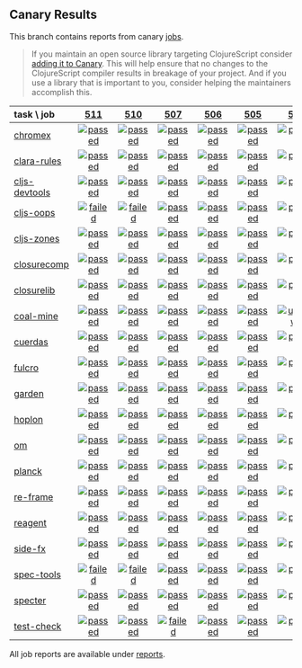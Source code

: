 ## Canary Results

This branch contains reports from canary [jobs](https://github.com/cljs-oss/canary/tree/jobs).

> If you maintain an open source library targeting ClojureScript consider [adding it to Canary](https://github.com/cljs-oss/canary/tree/master#how-to-participate). This will help ensure that no changes to the ClojureScript compiler results in breakage of your project. And if you use a library that is important to you, consider helping the maintainers accomplish this.

[//]: # (begin_overview_table)

| task \ job | <a href="reports/2018/08/06/job-000511-1.10.392-f13c08c" title="job #511 finished on 2018-08-06">511</a> | <a href="reports/2018/08/05/job-000510-1.10.392-f13c08c" title="job #510 finished on 2018-08-05">510</a> | <a href="reports/2018/08/03/job-000507-1.10.373-3123aa3" title="job #507 finished on 2018-08-03">507</a> | <a href="reports/2018/08/02/job-000506-1.10.373-3123aa3" title="job #506 finished on 2018-08-02">506</a> | <a href="reports/2018/08/01/job-000505-1.10.373-3123aa3" title="job #505 finished on 2018-08-01">505</a> | <a href="reports/2018/07/31/job-000504-1.10.374-d2c31a2" title="job #504 finished on 2018-07-31">504</a> | <a href="reports/2018/07/31/job-000502-1.10.374-2b61aa4" title="job #502 finished on 2018-07-31">502</a> | <a href="reports/2018/07/31/job-000501-1.10.373-3123aa3" title="job #501 finished on 2018-07-31">501</a> | <a href="reports/2018/07/30/job-000500-1.10.373-3123aa3" title="job #500 finished on 2018-07-30">500</a> | <a href="reports/2018/07/29/job-000499-1.10.373-3123aa3" title="job #499 finished on 2018-07-29">499</a> |
| :--- | :---: | :---: | :---: | :---: | :---: | :---: | :---: | :---: | :---: | :---: |
| [chromex](https://github.com/binaryage/chromex) | <a href="reports/2018/08/06/job-000511-1.10.392-f13c08c#-chromex"><img title="passed" src="http://box.binaryage.com/s-passed.svg"><a> | <a href="reports/2018/08/05/job-000510-1.10.392-f13c08c#-chromex"><img title="passed" src="http://box.binaryage.com/s-passed.svg"><a> | <a href="reports/2018/08/03/job-000507-1.10.373-3123aa3#-chromex"><img title="passed" src="http://box.binaryage.com/s-passed.svg"><a> | <a href="reports/2018/08/02/job-000506-1.10.373-3123aa3#-chromex"><img title="passed" src="http://box.binaryage.com/s-passed.svg"><a> | <a href="reports/2018/08/01/job-000505-1.10.373-3123aa3#-chromex"><img title="passed" src="http://box.binaryage.com/s-passed.svg"><a> | <a href="reports/2018/07/31/job-000504-1.10.374-d2c31a2#-chromex"><img title="passed" src="http://box.binaryage.com/s-passed.svg"><a> | <a href="reports/2018/07/31/job-000502-1.10.374-2b61aa4#-chromex"><img title="passed" src="http://box.binaryage.com/s-passed.svg"><a> | <a href="reports/2018/07/31/job-000501-1.10.373-3123aa3#-chromex"><img title="passed" src="http://box.binaryage.com/s-passed.svg"><a> | <a href="reports/2018/07/30/job-000500-1.10.373-3123aa3#-chromex"><img title="passed" src="http://box.binaryage.com/s-passed.svg"><a> | <a href="reports/2018/07/29/job-000499-1.10.373-3123aa3#-chromex"><img title="passed" src="http://box.binaryage.com/s-passed.svg"><a> |
| [clara-rules](https://github.com/cerner/clara-rules) | <a href="reports/2018/08/06/job-000511-1.10.392-f13c08c#-clara-rules"><img title="passed" src="http://box.binaryage.com/s-passed.svg"><a> | <a href="reports/2018/08/05/job-000510-1.10.392-f13c08c#-clara-rules"><img title="passed" src="http://box.binaryage.com/s-passed.svg"><a> | <a href="reports/2018/08/03/job-000507-1.10.373-3123aa3#-clara-rules"><img title="passed" src="http://box.binaryage.com/s-passed.svg"><a> | <a href="reports/2018/08/02/job-000506-1.10.373-3123aa3#-clara-rules"><img title="passed" src="http://box.binaryage.com/s-passed.svg"><a> | <a href="reports/2018/08/01/job-000505-1.10.373-3123aa3#-clara-rules"><img title="passed" src="http://box.binaryage.com/s-passed.svg"><a> | <a href="reports/2018/07/31/job-000504-1.10.374-d2c31a2#-clara-rules"><img title="passed" src="http://box.binaryage.com/s-passed.svg"><a> | <a href="reports/2018/07/31/job-000502-1.10.374-2b61aa4#-clara-rules"><img title="passed" src="http://box.binaryage.com/s-passed.svg"><a> | <a href="reports/2018/07/31/job-000501-1.10.373-3123aa3#-clara-rules"><img title="passed" src="http://box.binaryage.com/s-passed.svg"><a> | <a href="reports/2018/07/30/job-000500-1.10.373-3123aa3#-clara-rules"><img title="passed" src="http://box.binaryage.com/s-passed.svg"><a> | <a href="reports/2018/07/29/job-000499-1.10.373-3123aa3#-clara-rules"><img title="passed" src="http://box.binaryage.com/s-passed.svg"><a> |
| [cljs-devtools](https://github.com/binaryage/cljs-devtools) | <a href="reports/2018/08/06/job-000511-1.10.392-f13c08c#-cljs-devtools"><img title="passed" src="http://box.binaryage.com/s-passed.svg"><a> | <a href="reports/2018/08/05/job-000510-1.10.392-f13c08c#-cljs-devtools"><img title="passed" src="http://box.binaryage.com/s-passed.svg"><a> | <a href="reports/2018/08/03/job-000507-1.10.373-3123aa3#-cljs-devtools"><img title="passed" src="http://box.binaryage.com/s-passed.svg"><a> | <a href="reports/2018/08/02/job-000506-1.10.373-3123aa3#-cljs-devtools"><img title="passed" src="http://box.binaryage.com/s-passed.svg"><a> | <a href="reports/2018/08/01/job-000505-1.10.373-3123aa3#-cljs-devtools"><img title="passed" src="http://box.binaryage.com/s-passed.svg"><a> | <a href="reports/2018/07/31/job-000504-1.10.374-d2c31a2#-cljs-devtools"><img title="passed" src="http://box.binaryage.com/s-passed.svg"><a> | <a href="reports/2018/07/31/job-000502-1.10.374-2b61aa4#-cljs-devtools"><img title="passed" src="http://box.binaryage.com/s-passed.svg"><a> | <a href="reports/2018/07/31/job-000501-1.10.373-3123aa3#-cljs-devtools"><img title="passed" src="http://box.binaryage.com/s-passed.svg"><a> | <a href="reports/2018/07/30/job-000500-1.10.373-3123aa3#-cljs-devtools"><img title="passed" src="http://box.binaryage.com/s-passed.svg"><a> | <a href="reports/2018/07/29/job-000499-1.10.373-3123aa3#-cljs-devtools"><img title="passed" src="http://box.binaryage.com/s-passed.svg"><a> |
| [cljs-oops](https://github.com/binaryage/cljs-oops) | <a href="reports/2018/08/06/job-000511-1.10.392-f13c08c#-cljs-oops"><img title="failed" src="http://box.binaryage.com/s-failed.svg"><a> | <a href="reports/2018/08/05/job-000510-1.10.392-f13c08c#-cljs-oops"><img title="failed" src="http://box.binaryage.com/s-failed.svg"><a> | <a href="reports/2018/08/03/job-000507-1.10.373-3123aa3#-cljs-oops"><img title="passed" src="http://box.binaryage.com/s-passed.svg"><a> | <a href="reports/2018/08/02/job-000506-1.10.373-3123aa3#-cljs-oops"><img title="passed" src="http://box.binaryage.com/s-passed.svg"><a> | <a href="reports/2018/08/01/job-000505-1.10.373-3123aa3#-cljs-oops"><img title="passed" src="http://box.binaryage.com/s-passed.svg"><a> | <a href="reports/2018/07/31/job-000504-1.10.374-d2c31a2#-cljs-oops"><img title="passed" src="http://box.binaryage.com/s-passed.svg"><a> | <a href="reports/2018/07/31/job-000502-1.10.374-2b61aa4#-cljs-oops"><img title="passed" src="http://box.binaryage.com/s-passed.svg"><a> | <a href="reports/2018/07/31/job-000501-1.10.373-3123aa3#-cljs-oops"><img title="passed" src="http://box.binaryage.com/s-passed.svg"><a> | <a href="reports/2018/07/30/job-000500-1.10.373-3123aa3#-cljs-oops"><img title="passed" src="http://box.binaryage.com/s-passed.svg"><a> | <a href="reports/2018/07/29/job-000499-1.10.373-3123aa3#-cljs-oops"><img title="passed" src="http://box.binaryage.com/s-passed.svg"><a> |
| [cljs-zones](https://github.com/binaryage/cljs-zones) | <a href="reports/2018/08/06/job-000511-1.10.392-f13c08c#-cljs-zones"><img title="passed" src="http://box.binaryage.com/s-passed.svg"><a> | <a href="reports/2018/08/05/job-000510-1.10.392-f13c08c#-cljs-zones"><img title="passed" src="http://box.binaryage.com/s-passed.svg"><a> | <a href="reports/2018/08/03/job-000507-1.10.373-3123aa3#-cljs-zones"><img title="passed" src="http://box.binaryage.com/s-passed.svg"><a> | <a href="reports/2018/08/02/job-000506-1.10.373-3123aa3#-cljs-zones"><img title="passed" src="http://box.binaryage.com/s-passed.svg"><a> | <a href="reports/2018/08/01/job-000505-1.10.373-3123aa3#-cljs-zones"><img title="passed" src="http://box.binaryage.com/s-passed.svg"><a> | <a href="reports/2018/07/31/job-000504-1.10.374-d2c31a2#-cljs-zones"><img title="passed" src="http://box.binaryage.com/s-passed.svg"><a> | <a href="reports/2018/07/31/job-000502-1.10.374-2b61aa4#-cljs-zones"><img title="passed" src="http://box.binaryage.com/s-passed.svg"><a> | <a href="reports/2018/07/31/job-000501-1.10.373-3123aa3#-cljs-zones"><img title="passed" src="http://box.binaryage.com/s-passed.svg"><a> | <a href="reports/2018/07/30/job-000500-1.10.373-3123aa3#-cljs-zones"><img title="passed" src="http://box.binaryage.com/s-passed.svg"><a> | <a href="reports/2018/07/29/job-000499-1.10.373-3123aa3#-cljs-zones"><img title="passed" src="http://box.binaryage.com/s-passed.svg"><a> |
| [closurecomp](https://github.com/mfikes/closurecomp) | <a href="reports/2018/08/06/job-000511-1.10.392-f13c08c#-closurecomp"><img title="passed" src="http://box.binaryage.com/s-passed.svg"><a> | <a href="reports/2018/08/05/job-000510-1.10.392-f13c08c#-closurecomp"><img title="passed" src="http://box.binaryage.com/s-passed.svg"><a> | <a href="reports/2018/08/03/job-000507-1.10.373-3123aa3#-closurecomp"><img title="passed" src="http://box.binaryage.com/s-passed.svg"><a> | <a href="reports/2018/08/02/job-000506-1.10.373-3123aa3#-closurecomp"><img title="passed" src="http://box.binaryage.com/s-passed.svg"><a> | <a href="reports/2018/08/01/job-000505-1.10.373-3123aa3#-closurecomp"><img title="passed" src="http://box.binaryage.com/s-passed.svg"><a> | <a href="reports/2018/07/31/job-000504-1.10.374-d2c31a2#-closurecomp"><img title="passed" src="http://box.binaryage.com/s-passed.svg"><a> | <a href="reports/2018/07/31/job-000502-1.10.374-2b61aa4#-closurecomp"><img title="passed" src="http://box.binaryage.com/s-passed.svg"><a> | <a href="reports/2018/07/31/job-000501-1.10.373-3123aa3#-closurecomp"><img title="passed" src="http://box.binaryage.com/s-passed.svg"><a> | <a href="reports/2018/07/30/job-000500-1.10.373-3123aa3#-closurecomp"><img title="passed" src="http://box.binaryage.com/s-passed.svg"><a> | <a href="reports/2018/07/29/job-000499-1.10.373-3123aa3#-closurecomp"><img title="passed" src="http://box.binaryage.com/s-passed.svg"><a> |
| [closurelib](https://github.com/mfikes/closurelib) | <a href="reports/2018/08/06/job-000511-1.10.392-f13c08c#-closurelib"><img title="passed" src="http://box.binaryage.com/s-passed.svg"><a> | <a href="reports/2018/08/05/job-000510-1.10.392-f13c08c#-closurelib"><img title="passed" src="http://box.binaryage.com/s-passed.svg"><a> | <a href="reports/2018/08/03/job-000507-1.10.373-3123aa3#-closurelib"><img title="passed" src="http://box.binaryage.com/s-passed.svg"><a> | <a href="reports/2018/08/02/job-000506-1.10.373-3123aa3#-closurelib"><img title="passed" src="http://box.binaryage.com/s-passed.svg"><a> | <a href="reports/2018/08/01/job-000505-1.10.373-3123aa3#-closurelib"><img title="passed" src="http://box.binaryage.com/s-passed.svg"><a> | <a href="reports/2018/07/31/job-000504-1.10.374-d2c31a2#-closurelib"><img title="passed" src="http://box.binaryage.com/s-passed.svg"><a> | <a href="reports/2018/07/31/job-000502-1.10.374-2b61aa4#-closurelib"><img title="passed" src="http://box.binaryage.com/s-passed.svg"><a> | <a href="reports/2018/07/31/job-000501-1.10.373-3123aa3#-closurelib"><img title="passed" src="http://box.binaryage.com/s-passed.svg"><a> | <a href="reports/2018/07/30/job-000500-1.10.373-3123aa3#-closurelib"><img title="passed" src="http://box.binaryage.com/s-passed.svg"><a> | <a href="reports/2018/07/29/job-000499-1.10.373-3123aa3#-closurelib"><img title="passed" src="http://box.binaryage.com/s-passed.svg"><a> |
| [coal-mine](https://github.com/mfikes/coal-mine) | <a href="reports/2018/08/06/job-000511-1.10.392-f13c08c#-coal-mine"><img title="passed" src="http://box.binaryage.com/s-passed.svg"><a> | <a href="reports/2018/08/05/job-000510-1.10.392-f13c08c#-coal-mine"><img title="passed" src="http://box.binaryage.com/s-passed.svg"><a> | <a href="reports/2018/08/03/job-000507-1.10.373-3123aa3#-coal-mine"><img title="passed" src="http://box.binaryage.com/s-passed.svg"><a> | <a href="reports/2018/08/02/job-000506-1.10.373-3123aa3#-coal-mine"><img title="passed" src="http://box.binaryage.com/s-passed.svg"><a> | <a href="reports/2018/08/01/job-000505-1.10.373-3123aa3#-coal-mine"><img title="passed" src="http://box.binaryage.com/s-passed.svg"><a> | <a href="reports/2018/07/31/job-000504-1.10.374-d2c31a2#-coal-mine"><img title="unknown" src="http://box.binaryage.com/s-unknown.svg"><a> | <a href="reports/2018/07/31/job-000502-1.10.374-2b61aa4#-coal-mine"><img title="passed" src="http://box.binaryage.com/s-passed.svg"><a> | <a href="reports/2018/07/31/job-000501-1.10.373-3123aa3#-coal-mine"><img title="passed" src="http://box.binaryage.com/s-passed.svg"><a> | <a href="reports/2018/07/30/job-000500-1.10.373-3123aa3#-coal-mine"><img title="passed" src="http://box.binaryage.com/s-passed.svg"><a> | <a href="reports/2018/07/29/job-000499-1.10.373-3123aa3#-coal-mine"><img title="passed" src="http://box.binaryage.com/s-passed.svg"><a> |
| [cuerdas](https://github.com/funcool/cuerdas) | <a href="reports/2018/08/06/job-000511-1.10.392-f13c08c#-cuerdas"><img title="passed" src="http://box.binaryage.com/s-passed.svg"><a> | <a href="reports/2018/08/05/job-000510-1.10.392-f13c08c#-cuerdas"><img title="passed" src="http://box.binaryage.com/s-passed.svg"><a> | <a href="reports/2018/08/03/job-000507-1.10.373-3123aa3#-cuerdas"><img title="passed" src="http://box.binaryage.com/s-passed.svg"><a> | <a href="reports/2018/08/02/job-000506-1.10.373-3123aa3#-cuerdas"><img title="passed" src="http://box.binaryage.com/s-passed.svg"><a> | <a href="reports/2018/08/01/job-000505-1.10.373-3123aa3#-cuerdas"><img title="passed" src="http://box.binaryage.com/s-passed.svg"><a> | <a href="reports/2018/07/31/job-000504-1.10.374-d2c31a2#-cuerdas"><img title="passed" src="http://box.binaryage.com/s-passed.svg"><a> | <a href="reports/2018/07/31/job-000502-1.10.374-2b61aa4#-cuerdas"><img title="passed" src="http://box.binaryage.com/s-passed.svg"><a> | <a href="reports/2018/07/31/job-000501-1.10.373-3123aa3#-cuerdas"><img title="passed" src="http://box.binaryage.com/s-passed.svg"><a> | <a href="reports/2018/07/30/job-000500-1.10.373-3123aa3#-cuerdas"><img title="passed" src="http://box.binaryage.com/s-passed.svg"><a> | <a href="reports/2018/07/29/job-000499-1.10.373-3123aa3#-cuerdas"><img title="passed" src="http://box.binaryage.com/s-passed.svg"><a> |
| [fulcro](https://github.com/fulcrologic/fulcro) | <a href="reports/2018/08/06/job-000511-1.10.392-f13c08c#-fulcro"><img title="passed" src="http://box.binaryage.com/s-passed.svg"><a> | <a href="reports/2018/08/05/job-000510-1.10.392-f13c08c#-fulcro"><img title="passed" src="http://box.binaryage.com/s-passed.svg"><a> | <a href="reports/2018/08/03/job-000507-1.10.373-3123aa3#-fulcro"><img title="passed" src="http://box.binaryage.com/s-passed.svg"><a> | <a href="reports/2018/08/02/job-000506-1.10.373-3123aa3#-fulcro"><img title="passed" src="http://box.binaryage.com/s-passed.svg"><a> | <a href="reports/2018/08/01/job-000505-1.10.373-3123aa3#-fulcro"><img title="passed" src="http://box.binaryage.com/s-passed.svg"><a> | <a href="reports/2018/07/31/job-000504-1.10.374-d2c31a2#-fulcro"><img title="passed" src="http://box.binaryage.com/s-passed.svg"><a> | <a href="reports/2018/07/31/job-000502-1.10.374-2b61aa4#-fulcro"><img title="passed" src="http://box.binaryage.com/s-passed.svg"><a> | <a href="reports/2018/07/31/job-000501-1.10.373-3123aa3#-fulcro"><img title="passed" src="http://box.binaryage.com/s-passed.svg"><a> | <a href="reports/2018/07/30/job-000500-1.10.373-3123aa3#-fulcro"><img title="passed" src="http://box.binaryage.com/s-passed.svg"><a> | <a href="reports/2018/07/29/job-000499-1.10.373-3123aa3#-fulcro"><img title="passed" src="http://box.binaryage.com/s-passed.svg"><a> |
| [garden](https://github.com/noprompt/garden) | <a href="reports/2018/08/06/job-000511-1.10.392-f13c08c#-garden"><img title="passed" src="http://box.binaryage.com/s-passed.svg"><a> | <a href="reports/2018/08/05/job-000510-1.10.392-f13c08c#-garden"><img title="passed" src="http://box.binaryage.com/s-passed.svg"><a> | <a href="reports/2018/08/03/job-000507-1.10.373-3123aa3#-garden"><img title="passed" src="http://box.binaryage.com/s-passed.svg"><a> | <a href="reports/2018/08/02/job-000506-1.10.373-3123aa3#-garden"><img title="passed" src="http://box.binaryage.com/s-passed.svg"><a> | <a href="reports/2018/08/01/job-000505-1.10.373-3123aa3#-garden"><img title="passed" src="http://box.binaryage.com/s-passed.svg"><a> | <a href="reports/2018/07/31/job-000504-1.10.374-d2c31a2#-garden"><img title="passed" src="http://box.binaryage.com/s-passed.svg"><a> | <a href="reports/2018/07/31/job-000502-1.10.374-2b61aa4#-garden"><img title="passed" src="http://box.binaryage.com/s-passed.svg"><a> | <a href="reports/2018/07/31/job-000501-1.10.373-3123aa3#-garden"><img title="passed" src="http://box.binaryage.com/s-passed.svg"><a> | <a href="reports/2018/07/30/job-000500-1.10.373-3123aa3#-garden"><img title="passed" src="http://box.binaryage.com/s-passed.svg"><a> | <a href="reports/2018/07/29/job-000499-1.10.373-3123aa3#-garden"><img title="passed" src="http://box.binaryage.com/s-passed.svg"><a> |
| [hoplon](https://github.com/hoplon/hoplon) | <a href="reports/2018/08/06/job-000511-1.10.392-f13c08c#-hoplon"><img title="passed" src="http://box.binaryage.com/s-passed.svg"><a> | <a href="reports/2018/08/05/job-000510-1.10.392-f13c08c#-hoplon"><img title="passed" src="http://box.binaryage.com/s-passed.svg"><a> | <a href="reports/2018/08/03/job-000507-1.10.373-3123aa3#-hoplon"><img title="passed" src="http://box.binaryage.com/s-passed.svg"><a> | <a href="reports/2018/08/02/job-000506-1.10.373-3123aa3#-hoplon"><img title="passed" src="http://box.binaryage.com/s-passed.svg"><a> | <a href="reports/2018/08/01/job-000505-1.10.373-3123aa3#-hoplon"><img title="passed" src="http://box.binaryage.com/s-passed.svg"><a> | <a href="reports/2018/07/31/job-000504-1.10.374-d2c31a2#-hoplon"><img title="passed" src="http://box.binaryage.com/s-passed.svg"><a> | <a href="reports/2018/07/31/job-000502-1.10.374-2b61aa4#-hoplon"><img title="passed" src="http://box.binaryage.com/s-passed.svg"><a> | <a href="reports/2018/07/31/job-000501-1.10.373-3123aa3#-hoplon"><img title="passed" src="http://box.binaryage.com/s-passed.svg"><a> | <a href="reports/2018/07/30/job-000500-1.10.373-3123aa3#-hoplon"><img title="passed" src="http://box.binaryage.com/s-passed.svg"><a> | <a href="reports/2018/07/29/job-000499-1.10.373-3123aa3#-hoplon"><img title="passed" src="http://box.binaryage.com/s-passed.svg"><a> |
| [om](https://github.com/omcljs/om) | <a href="reports/2018/08/06/job-000511-1.10.392-f13c08c#-om"><img title="passed" src="http://box.binaryage.com/s-passed.svg"><a> | <a href="reports/2018/08/05/job-000510-1.10.392-f13c08c#-om"><img title="passed" src="http://box.binaryage.com/s-passed.svg"><a> | <a href="reports/2018/08/03/job-000507-1.10.373-3123aa3#-om"><img title="passed" src="http://box.binaryage.com/s-passed.svg"><a> | <a href="reports/2018/08/02/job-000506-1.10.373-3123aa3#-om"><img title="passed" src="http://box.binaryage.com/s-passed.svg"><a> | <a href="reports/2018/08/01/job-000505-1.10.373-3123aa3#-om"><img title="passed" src="http://box.binaryage.com/s-passed.svg"><a> | <a href="reports/2018/07/31/job-000504-1.10.374-d2c31a2#-om"><img title="passed" src="http://box.binaryage.com/s-passed.svg"><a> | <a href="reports/2018/07/31/job-000502-1.10.374-2b61aa4#-om"><img title="passed" src="http://box.binaryage.com/s-passed.svg"><a> | <a href="reports/2018/07/31/job-000501-1.10.373-3123aa3#-om"><img title="passed" src="http://box.binaryage.com/s-passed.svg"><a> | <a href="reports/2018/07/30/job-000500-1.10.373-3123aa3#-om"><img title="passed" src="http://box.binaryage.com/s-passed.svg"><a> | <a href="reports/2018/07/29/job-000499-1.10.373-3123aa3#-om"><img title="passed" src="http://box.binaryage.com/s-passed.svg"><a> |
| [planck](https://github.com/planck-repl/planck) | <a href="reports/2018/08/06/job-000511-1.10.392-f13c08c#-planck"><img title="passed" src="http://box.binaryage.com/s-passed.svg"><a> | <a href="reports/2018/08/05/job-000510-1.10.392-f13c08c#-planck"><img title="passed" src="http://box.binaryage.com/s-passed.svg"><a> | <a href="reports/2018/08/03/job-000507-1.10.373-3123aa3#-planck"><img title="passed" src="http://box.binaryage.com/s-passed.svg"><a> | <a href="reports/2018/08/02/job-000506-1.10.373-3123aa3#-planck"><img title="passed" src="http://box.binaryage.com/s-passed.svg"><a> | <a href="reports/2018/08/01/job-000505-1.10.373-3123aa3#-planck"><img title="passed" src="http://box.binaryage.com/s-passed.svg"><a> | <a href="reports/2018/07/31/job-000504-1.10.374-d2c31a2#-planck"><img title="passed" src="http://box.binaryage.com/s-passed.svg"><a> | <a href="reports/2018/07/31/job-000502-1.10.374-2b61aa4#-planck"><img title="passed" src="http://box.binaryage.com/s-passed.svg"><a> | <a href="reports/2018/07/31/job-000501-1.10.373-3123aa3#-planck"><img title="passed" src="http://box.binaryage.com/s-passed.svg"><a> | <a href="reports/2018/07/30/job-000500-1.10.373-3123aa3#-planck"><img title="passed" src="http://box.binaryage.com/s-passed.svg"><a> | <a href="reports/2018/07/29/job-000499-1.10.373-3123aa3#-planck"><img title="passed" src="http://box.binaryage.com/s-passed.svg"><a> |
| [re-frame](https://github.com/Day8/re-frame) | <a href="reports/2018/08/06/job-000511-1.10.392-f13c08c#-re-frame"><img title="passed" src="http://box.binaryage.com/s-passed.svg"><a> | <a href="reports/2018/08/05/job-000510-1.10.392-f13c08c#-re-frame"><img title="passed" src="http://box.binaryage.com/s-passed.svg"><a> | <a href="reports/2018/08/03/job-000507-1.10.373-3123aa3#-re-frame"><img title="passed" src="http://box.binaryage.com/s-passed.svg"><a> | <a href="reports/2018/08/02/job-000506-1.10.373-3123aa3#-re-frame"><img title="passed" src="http://box.binaryage.com/s-passed.svg"><a> | <a href="reports/2018/08/01/job-000505-1.10.373-3123aa3#-re-frame"><img title="passed" src="http://box.binaryage.com/s-passed.svg"><a> | <a href="reports/2018/07/31/job-000504-1.10.374-d2c31a2#-re-frame"><img title="passed" src="http://box.binaryage.com/s-passed.svg"><a> | <a href="reports/2018/07/31/job-000502-1.10.374-2b61aa4#-re-frame"><img title="passed" src="http://box.binaryage.com/s-passed.svg"><a> | <a href="reports/2018/07/31/job-000501-1.10.373-3123aa3#-re-frame"><img title="passed" src="http://box.binaryage.com/s-passed.svg"><a> | <a href="reports/2018/07/30/job-000500-1.10.373-3123aa3#-re-frame"><img title="passed" src="http://box.binaryage.com/s-passed.svg"><a> | <a href="reports/2018/07/29/job-000499-1.10.373-3123aa3#-re-frame"><img title="passed" src="http://box.binaryage.com/s-passed.svg"><a> |
| [reagent](https://github.com/reagent-project/reagent) | <a href="reports/2018/08/06/job-000511-1.10.392-f13c08c#-reagent"><img title="passed" src="http://box.binaryage.com/s-passed.svg"><a> | <a href="reports/2018/08/05/job-000510-1.10.392-f13c08c#-reagent"><img title="passed" src="http://box.binaryage.com/s-passed.svg"><a> | <a href="reports/2018/08/03/job-000507-1.10.373-3123aa3#-reagent"><img title="passed" src="http://box.binaryage.com/s-passed.svg"><a> | <a href="reports/2018/08/02/job-000506-1.10.373-3123aa3#-reagent"><img title="passed" src="http://box.binaryage.com/s-passed.svg"><a> | <a href="reports/2018/08/01/job-000505-1.10.373-3123aa3#-reagent"><img title="passed" src="http://box.binaryage.com/s-passed.svg"><a> | <a href="reports/2018/07/31/job-000504-1.10.374-d2c31a2#-reagent"><img title="passed" src="http://box.binaryage.com/s-passed.svg"><a> | <a href="reports/2018/07/31/job-000502-1.10.374-2b61aa4#-reagent"><img title="passed" src="http://box.binaryage.com/s-passed.svg"><a> | <a href="reports/2018/07/31/job-000501-1.10.373-3123aa3#-reagent"><img title="passed" src="http://box.binaryage.com/s-passed.svg"><a> | <a href="reports/2018/07/30/job-000500-1.10.373-3123aa3#-reagent"><img title="passed" src="http://box.binaryage.com/s-passed.svg"><a> | <a href="reports/2018/07/29/job-000499-1.10.373-3123aa3#-reagent"><img title="passed" src="http://box.binaryage.com/s-passed.svg"><a> |
| [side-fx](https://github.com/cljsrn/side-fx) | <a href="reports/2018/08/06/job-000511-1.10.392-f13c08c#-side-fx"><img title="passed" src="http://box.binaryage.com/s-passed.svg"><a> | <a href="reports/2018/08/05/job-000510-1.10.392-f13c08c#-side-fx"><img title="passed" src="http://box.binaryage.com/s-passed.svg"><a> | <a href="reports/2018/08/03/job-000507-1.10.373-3123aa3#-side-fx"><img title="passed" src="http://box.binaryage.com/s-passed.svg"><a> | <a href="reports/2018/08/02/job-000506-1.10.373-3123aa3#-side-fx"><img title="passed" src="http://box.binaryage.com/s-passed.svg"><a> | <a href="reports/2018/08/01/job-000505-1.10.373-3123aa3#-side-fx"><img title="passed" src="http://box.binaryage.com/s-passed.svg"><a> | <a href="reports/2018/07/31/job-000504-1.10.374-d2c31a2#-side-fx"><img title="passed" src="http://box.binaryage.com/s-passed.svg"><a> | <a href="reports/2018/07/31/job-000502-1.10.374-2b61aa4#-side-fx"><img title="passed" src="http://box.binaryage.com/s-passed.svg"><a> | <a href="reports/2018/07/31/job-000501-1.10.373-3123aa3#-side-fx"><img title="passed" src="http://box.binaryage.com/s-passed.svg"><a> | <a href="reports/2018/07/30/job-000500-1.10.373-3123aa3#-side-fx"><img title="passed" src="http://box.binaryage.com/s-passed.svg"><a> | <a href="reports/2018/07/29/job-000499-1.10.373-3123aa3#-side-fx"><img title="passed" src="http://box.binaryage.com/s-passed.svg"><a> |
| [spec-tools](https://github.com/metosin/spec-tools) | <a href="reports/2018/08/06/job-000511-1.10.392-f13c08c#-spec-tools"><img title="failed" src="http://box.binaryage.com/s-failed.svg"><a> | <a href="reports/2018/08/05/job-000510-1.10.392-f13c08c#-spec-tools"><img title="failed" src="http://box.binaryage.com/s-failed.svg"><a> | <a href="reports/2018/08/03/job-000507-1.10.373-3123aa3#-spec-tools"><img title="passed" src="http://box.binaryage.com/s-passed.svg"><a> | <a href="reports/2018/08/02/job-000506-1.10.373-3123aa3#-spec-tools"><img title="passed" src="http://box.binaryage.com/s-passed.svg"><a> | <a href="reports/2018/08/01/job-000505-1.10.373-3123aa3#-spec-tools"><img title="passed" src="http://box.binaryage.com/s-passed.svg"><a> | <a href="reports/2018/07/31/job-000504-1.10.374-d2c31a2#-spec-tools"><img title="passed" src="http://box.binaryage.com/s-passed.svg"><a> | <a href="reports/2018/07/31/job-000502-1.10.374-2b61aa4#-spec-tools"><img title="passed" src="http://box.binaryage.com/s-passed.svg"><a> | <a href="reports/2018/07/31/job-000501-1.10.373-3123aa3#-spec-tools"><img title="passed" src="http://box.binaryage.com/s-passed.svg"><a> | <a href="reports/2018/07/30/job-000500-1.10.373-3123aa3#-spec-tools"><img title="passed" src="http://box.binaryage.com/s-passed.svg"><a> | <a href="reports/2018/07/29/job-000499-1.10.373-3123aa3#-spec-tools"><img title="failed" src="http://box.binaryage.com/s-failed.svg"><a> |
| [specter](https://github.com/nathanmarz/specter) | <a href="reports/2018/08/06/job-000511-1.10.392-f13c08c#-specter"><img title="passed" src="http://box.binaryage.com/s-passed.svg"><a> | <a href="reports/2018/08/05/job-000510-1.10.392-f13c08c#-specter"><img title="passed" src="http://box.binaryage.com/s-passed.svg"><a> | <a href="reports/2018/08/03/job-000507-1.10.373-3123aa3#-specter"><img title="passed" src="http://box.binaryage.com/s-passed.svg"><a> | <a href="reports/2018/08/02/job-000506-1.10.373-3123aa3#-specter"><img title="passed" src="http://box.binaryage.com/s-passed.svg"><a> | <a href="reports/2018/08/01/job-000505-1.10.373-3123aa3#-specter"><img title="passed" src="http://box.binaryage.com/s-passed.svg"><a> | <a href="reports/2018/07/31/job-000504-1.10.374-d2c31a2#-specter"><img title="passed" src="http://box.binaryage.com/s-passed.svg"><a> | <a href="reports/2018/07/31/job-000502-1.10.374-2b61aa4#-specter"><img title="passed" src="http://box.binaryage.com/s-passed.svg"><a> | <a href="reports/2018/07/31/job-000501-1.10.373-3123aa3#-specter"><img title="passed" src="http://box.binaryage.com/s-passed.svg"><a> | <a href="reports/2018/07/30/job-000500-1.10.373-3123aa3#-specter"><img title="passed" src="http://box.binaryage.com/s-passed.svg"><a> | <a href="reports/2018/07/29/job-000499-1.10.373-3123aa3#-specter"><img title="passed" src="http://box.binaryage.com/s-passed.svg"><a> |
| [test-check](https://github.com/clojure/test.check) | <a href="reports/2018/08/06/job-000511-1.10.392-f13c08c#-test-check"><img title="passed" src="http://box.binaryage.com/s-passed.svg"><a> | <a href="reports/2018/08/05/job-000510-1.10.392-f13c08c#-test-check"><img title="passed" src="http://box.binaryage.com/s-passed.svg"><a> | <a href="reports/2018/08/03/job-000507-1.10.373-3123aa3#-test-check"><img title="failed" src="http://box.binaryage.com/s-failed.svg"><a> | <a href="reports/2018/08/02/job-000506-1.10.373-3123aa3#-test-check"><img title="passed" src="http://box.binaryage.com/s-passed.svg"><a> | <a href="reports/2018/08/01/job-000505-1.10.373-3123aa3#-test-check"><img title="passed" src="http://box.binaryage.com/s-passed.svg"><a> | <a href="reports/2018/07/31/job-000504-1.10.374-d2c31a2#-test-check"><img title="passed" src="http://box.binaryage.com/s-passed.svg"><a> | <a href="reports/2018/07/31/job-000502-1.10.374-2b61aa4#-test-check"><img title="passed" src="http://box.binaryage.com/s-passed.svg"><a> | <a href="reports/2018/07/31/job-000501-1.10.373-3123aa3#-test-check"><img title="passed" src="http://box.binaryage.com/s-passed.svg"><a> | <a href="reports/2018/07/30/job-000500-1.10.373-3123aa3#-test-check"><img title="passed" src="http://box.binaryage.com/s-passed.svg"><a> | <a href="reports/2018/07/29/job-000499-1.10.373-3123aa3#-test-check"><img title="passed" src="http://box.binaryage.com/s-passed.svg"><a> |

[//]: # (end_overview_table)

All job reports are available under [reports](reports).
